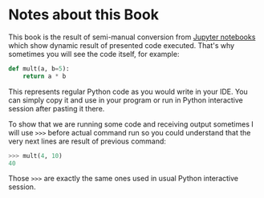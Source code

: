 # Notes about this Book

This book is the result of semi-manual conversion from [Jupyter notebooks](http://jupyter.org/) which show dynamic result of presented code executed. That's why sometimes you will see the code itself, for example:

```py
def mult(a, b=5): 
    return a * b
```

This represents regular Python code as you would write in your IDE. You can simply copy it and use in your program or run in Python interactive session after pasting it there. 

To show that we are running some code and receiving output sometimes I will use `>>>` before actual command run so you could understand that the very next lines are result of previous command:

```py
>>> mult(4, 10)
40
```

Those `>>>` are exactly the same ones used in usual Python interactive session.

